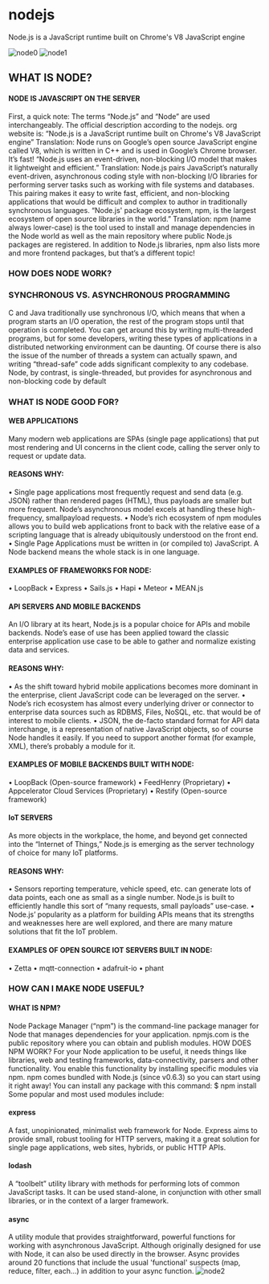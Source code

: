 # nodejs
Node.js is a JavaScript runtime built on Chrome's V8 JavaScript engine

![node0](https://cloud.githubusercontent.com/assets/23619819/24941063/7ed985be-1f15-11e7-99c5-f5e4b2d0d444.PNG)
![node1](https://cloud.githubusercontent.com/assets/23619819/24941064/81ec8896-1f15-11e7-9c3b-cefb92247c10.PNG)

## WHAT IS NODE?
#### NODE IS JAVASCRIPT ON THE SERVER
First, a quick note: The terms “Node.js” and “Node” are used
interchangeably. The official description according to the nodejs.
org website is:
“Node.js is a JavaScript runtime built on Chrome's V8 JavaScript engine”
Translation: Node runs on Google’s open source JavaScript engine
called V8, which is written in C++ and is used in Google’s Chrome
browser. It’s fast!
“Node.js uses an event-driven, non-blocking I/O model that makes it
lightweight and efficient.”
Translation: Node.js pairs JavaScript’s naturally event-driven,
asynchronous coding style with non-blocking I/O libraries for
performing server tasks such as working with file systems and
databases. This pairing makes it easy to write fast, efficient, and
non-blocking applications that would be difficult and complex to
author in traditionally synchronous languages.
“Node.js' package ecosystem, npm, is the largest ecosystem of open source
libraries in the world.”
Translation: npm (name always lower-case) is the tool used to
install and manage dependencies in the Node world as well as the
main repository where public Node.js packages are registered. In
addition to Node.js libraries, npm also lists more and more frontend
packages, but that’s a different topic!

### HOW DOES NODE WORK?
### SYNCHRONOUS VS. ASYNCHRONOUS PROGRAMMING
C and Java traditionally use synchronous I/O, which means that
when a program starts an I/O operation, the rest of the program
stops until that operation is completed. You can get around this
by writing multi-threaded programs, but for some developers,
writing these types of applications in a distributed networking
environment can be daunting. Of course there is also the issue
of the number of threads a system can actually spawn, and
writing “thread-safe” code adds significant complexity to any
codebase. Node, by contrast, is single-threaded, but provides for
asynchronous and non-blocking code by default
### WHAT IS NODE GOOD FOR?
#### WEB APPLICATIONS
Many modern web applications are SPAs (single page applications)
that put most rendering and UI concerns in the client code, calling the
server only to request or update data.
#### REASONS WHY:
• Single page applications most frequently request and send
data (e.g. JSON) rather than rendered pages (HTML), thus
payloads are smaller but more frequent. Node’s asynchronous
model excels at handling these high-frequency, smallpayload
requests.
• Node’s rich ecosystem of npm modules allows you to build
web applications front to back with the relative ease of a
scripting language that is already ubiquitously understood on
the front end.
• Single Page Applications must be written in (or compiled to)
JavaScript. A Node backend means the whole stack is in
one language.
#### EXAMPLES OF FRAMEWORKS FOR NODE:
• LoopBack
• Express
• Sails.js
• Hapi
• Meteor
• MEAN.js
#### API SERVERS AND MOBILE BACKENDS
An I/O library at its heart, Node.js is a popular choice for APIs and
mobile backends. Node’s ease of use has been applied toward the
classic enterprise application use case to be able to gather and
normalize existing data and services.
#### REASONS WHY:
• As the shift toward hybrid mobile applications becomes more
dominant in the enterprise, client JavaScript code can be
leveraged on the server.
• Node’s rich ecosystem has almost every underlying driver or
connector to enterprise data sources such as RDBMS, Files,
NoSQL, etc. that would be of interest to mobile clients.
• JSON, the de-facto standard format for API data interchange, is
a representation of native JavaScript objects, so of course Node
handles it easily. If you need to support another format (for
example, XML), there’s probably a module for it.
#### EXAMPLES OF MOBILE BACKENDS BUILT WITH NODE:
• LoopBack (Open-source framework)
• FeedHenry (Proprietary)
• Appcelerator Cloud Services (Proprietary)
• Restify (Open-source framework)
#### IoT SERVERS
As more objects in the workplace, the home, and beyond get
connected into the “Internet of Things,” Node.js is emerging as the
server technology of choice for many IoT platforms.
#### REASONS WHY:
• Sensors reporting temperature, vehicle speed, etc. can
generate lots of data points, each one as small as a single
number. Node.js is built to efficiently handle this sort of “many
requests, small payloads” use-case.
• Node.js’ popularity as a platform for building APIs means that its
strengths and weaknesses here are well explored, and there are
many mature solutions that fit the IoT problem.
#### EXAMPLES OF OPEN SOURCE IOT SERVERS BUILT IN NODE:
• Zetta
• mqtt-connection
• adafruit-io
• phant
### HOW CAN I MAKE NODE USEFUL?
#### WHAT IS NPM?
Node Package Manager (“npm”) is the command-line package manager
for Node that manages dependencies for your application. npmjs.com
is the public repository where you can obtain and publish modules.
HOW DOES NPM WORK?
For your Node application to be useful, it needs things like libraries,
web and testing frameworks, data-connectivity, parsers and other
functionality. You enable this functionality by installing specific
modules via npm. npm comes bundled with Node.js (since v0.6.3) so
you can start using it right away!
You can install any package with this command:
$ npm install <name of module>
Some popular and most used modules include:
#### express
A fast, unopinionated, minimalist web framework for Node. Express
aims to provide small, robust tooling for HTTP servers, making it a
great solution for single page applications, web sites, hybrids, or public
HTTP APIs.
#### lodash
A “toolbelt” utility library with methods for performing lots of
common JavaScript tasks. It can be used stand-alone, in conjunction
with other small libraries, or in the context of a larger framework.
#### async
A utility module that provides straightforward, powerful functions
for working with asynchronous JavaScript. Although originally
designed for use with Node, it can also be used directly in the
browser. Async provides around 20 functions that include the usual
'functional' suspects (map, reduce, filter, each…) in addition to your
async function.
![node2](https://cloud.githubusercontent.com/assets/23619819/24941065/81f0f0de-1f15-11e7-8065-f495c8571b0d.PNG)
